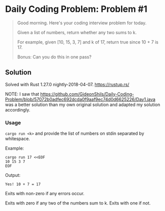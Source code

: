 # Daily Coding Problem: Problem #1

> Good morning. Here's your coding interview problem for today.
>
> Given a list of numbers, return whether any two sums to k.
>
> For example, given [10, 15, 3, 7] and k of 17, return true since 10 + 7 is 17.
>
> Bonus: Can you do this in one pass?

## Solution

Solved with Rust 1.27.0 nightly-2018-04-07. https://rustup.rs/

NOTE: I saw that https://github.com/GideonShils/Daily-Coding-Problem/blob/57072b0adfec692dcda0f9aaf9ec74d0d6625226/Day1.java
was a better solution than my own original solution and adapted my solution accordingly.

### Usage

`cargo run <k>` and provide the list of numbers on stdin separated by whitespace.

Example:

```
cargo run 17 <<EOF
10 15 3 7
EOF
```

Output:

```
Yes! 10 + 7 = 17
```

Exits with non-zero if any errors occur.

Exits with zero if any two of the numbers sum to k. Exits with one if not.
